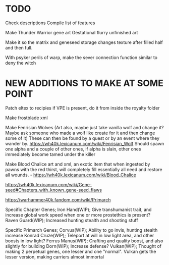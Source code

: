 # TODO

Check descriptions
Compile list of features

Make Thunder Warrior gene art
Gestational flurry unfinished art

Make it so the matrix and geneseed storage changes texture after filled half and then full.

With psyker perils of warp, make the sever connection function similar to deny the witch


# NEW ADDITIONS TO MAKE AT SOME POINT

Patch eltex to recipies if VPE is present, do it from inside the royalty folder

Make frostblade xml

Make Fenrisian Wolves (Art also, maybe just take vanilla wolf and change it? Maybe ask someone who made a wolf like create for it and then change some of it)
These can then be found by a quest or by an event where they wander by. https://wh40k.lexicanum.com/wiki/Fenrisian_Wolf 
Should spawn one alpha and a couple of other ones, if alpha is slain, other ones immediately become tamed under the killer


Make Blood Chalice art and xml, an exotic item that when ingested by pawns with the red thirst, will completely fill essentially all need and restore all wounds. - https://wh40k.lexicanum.com/wiki/Blood_Chalice 


https://wh40k.lexicanum.com/wiki/Gene-seed#Chapters_with_known_gene-seed_flaws


https://warhammer40k.fandom.com/wiki/Primarch 


Specific Chapter Genes;
Iron Hand(WIP); Give transhumanist trait, and increase global work speed when one or more prostethics is present? 
Raven Guard(WIP); Increased hunting stealth and shooting stuff

Specific Primarch Genes;
Corvus(WIP); Ability to go invis, hunting stealth increase
Konrad Cruze(WIP); Teleport at will in low light area, and other boosts in low light?
Ferrus Manus(WIP); Crafting and quality boost, and also slightly for building
Dorn(WIP); Increase defense?
Vulkan(WIP); Thought of making 2 perpetual genes, one lesser and one "normal". Vulkan gets the lesser version, making carriers almost immortal